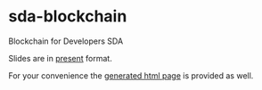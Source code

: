 # sda-blockchain
Blockchain for Developers SDA

Slides are in [present](https://godoc.org/golang.org/x/tools/present) format.

For your convenience the [generated html page](https://skillbill.github.io/sda-blockchain/slides.html) is provided as well.
